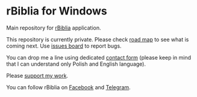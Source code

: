 rBiblia for Windows
===================

Main repository for [rBiblia](https://rbiblia.toborek.info) application.

This repository is currently private. Please check [road map](https://github.com/rBiblia/rbiblia-windows/projects/1) to see what is coming next. Use [issues board](https://github.com/rBiblia/rbiblia-windows/issues) to report bugs.

You can drop me a line using dedicated [contact form](https://toborek.info/kontakt/) (please keep in mind that I can understand only Polish and English language).

Please [support my work](https://rbiblia.toborek.info/donation/).

You can follow rBiblia on [Facebook](https://www.facebook.com/rBiblia) and [Telegram](https://t.me/rBiblia).
